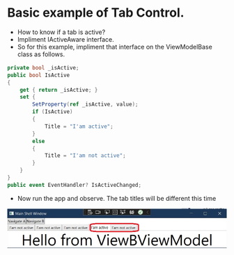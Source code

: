 # Basic example of Tab Control. 
- How to know if a tab is active?
- Impliment IActiveAware interface. 
- So for this example, impliment that interface on the ViewModelBase class as follows.

```cs
private bool _isActive;
public bool IsActive
{
    get { return _isActive; }
    set { 
        SetProperty(ref _isActive, value);
        if (IsActive)
        {
            Title = "I'am active";
        }
        else
        {
            Title = "I'am not active";
        }
    }
}
public event EventHandler? IsActiveChanged;
```


- Now run the app and observe. The tab titles will be different this time

![Tab Control](./images/20TabControl20.jpg)

